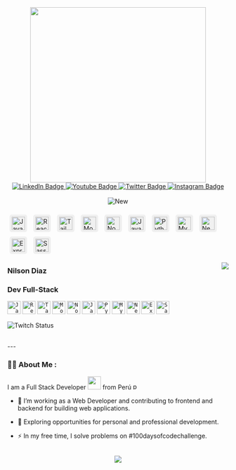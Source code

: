 <div id="header" align="center">
    <img src="https://i0.wp.com/codingzap.com/wp-content/uploads/2022/12/modern_3d_illustration_of_young_man_programming_concept-ai.png?fit=2048%2C1368&ssl=1" width="400"/>
    <div id="badges" align="center">
      <a href="www.linkedin.com/in/spring-mirage">
        <img src="https://img.shields.io/badge/LinkedIn-black?style=for-the-badge&logo=linkedin&logoColor=blue" alt="LinkedIn Badge"/>
      </a>
      <a href="https://www.youtube.com/@springmirage">
        <img src="https://img.shields.io/badge/YouTube-black?style=for-the-badge&logo=youtube&logoColor=red" alt="Youtube Badge"/>
      </a>
      <a href="https://www.twitter.com/springmiragelol">
        <img src="https://img.shields.io/badge/Twitter-black?style=for-the-badge&logo=x&logoColor=white" alt="Twitter Badge"/>
      </a>
      <a href="https://www.instagram.com/wolfymirage/">
        <img src="https://img.shields.io/badge/Instagram-black?style=for-the-badge&logo=instagram&logoColor=pink" alt="Instagram Badge"/>
      </a>
    </div>
    <br/>
    <img src="https://komarev.com/ghpvc/?username=spring-mirage&style=flat-square&color=blue" alt="New"/>
    <br/>
    <br/>
</div>
<div id="header" align="left">
<div style="display: inline-block; background-color: #f0f0f0; padding: 5px; border-radius: 5px; margin: 5px;">
  <img height="30" alt="JavaScript" src="https://img.icons8.com/color/48/javascript--v1.png">
</div>
<div style="display: inline-block; background-color: #f0f0f0; padding: 5px; border-radius: 5px; margin: 5px;">
  <img height="30" alt="React" src="https://img.icons8.com/office/40/react.png">
</div>
<div style="display: inline-block; background-color: #f0f0f0; padding: 5px; border-radius: 5px; margin: 5px;">
  <img height="30" alt="Tailwind" src="https://img.icons8.com/color/48/tailwindcss.png">
</div>
<div style="display: inline-block; background-color: #f0f0f0; padding: 5px; border-radius: 5px; margin: 5px;">
  <img height="30" alt="MongoDB" src="https://img.icons8.com/color/48/mongodb.png">
</div>
<div style="display: inline-block; background-color: #f0f0f0; padding: 5px; border-radius: 5px; margin: 5px;">
  <img height="30" alt="Nodejs" src="https://img.icons8.com/color/48/nodejs.png">
</div>
<div style="display: inline-block; background-color: #f0f0f0; padding: 5px; border-radius: 5px; margin: 5px;">
  <img height="30" alt="Java" src="https://img.icons8.com/color/48/java-coffee-cup-logo--v1.png">
</div>
<div style="display: inline-block; background-color: #f0f0f0; padding: 5px; border-radius: 5px; margin: 5px;">
  <img height="30" alt="Python" src="https://img.icons8.com/color/48/python--v1.png">
</div>
<div style="display: inline-block; background-color: #f0f0f0; padding: 5px; border-radius: 5px; margin: 5px;">
  <img height="30" alt="MySQL" src="https://img.icons8.com/external-those-icons-flat-those-icons/24/external-MySQL-programming-and-development-those-icons-flat-those-icons.png">
</div>
<div style="display: inline-block; background-color: #f0f0f0; padding: 5px; border-radius: 5px; margin: 5px;">
  <img height="30" alt="NestJs" src="https://img.icons8.com/color/48/nestjs.png">
</div>
<div style="display: inline-block; background-color: #f0f0f0; padding: 5px; border-radius: 5px; margin: 5px;">
  <img height="30" alt="Express" src="https://img.icons8.com/nolan/64/express-js.png">
</div>
<div style="display: inline-block; background-color: #f0f0f0; padding: 5px; border-radius: 5px; margin: 5px;">
  <img height="30" alt="Sass" src="https://img.icons8.com/color/48/sass.png">
</div>
</div>

<a href="https://github.com/spring-mirage/github-readme-stats" ><img align="right" src="https://github-readme-stats.vercel.app/api/top-langs/?username=spring-mirage&layout=donut&theme=material-palenight&hide_border=true" /></a>

###   Nilson Diaz
###   Dev Full-Stack


 
 


<code><img height="30" alt="JavaScript" src="https://img.icons8.com/color/48/javascript--v1.png"></code>
<code><img height="30" alt="React" src="https://img.icons8.com/office/40/react.png"></code>
<code><img height="30" alt="Tailwind" src="https://img.icons8.com/color/48/tailwindcss.png"></code>
<code><img height="30" alt="MongoDB" src="https://img.icons8.com/color/48/mongodb.png"></code> 
<code><img height="30" alt="Nodejs" src="https://img.icons8.com/color/48/nodejs.png"></code> 
<code><img height="30" alt="Java" src="https://img.icons8.com/color/48/java-coffee-cup-logo--v1.png"></code> 
<code><img height="30" alt="Python" src="https://img.icons8.com/color/48/python--v1.png"></code> 
<code><img height="30" alt="MySQL" src="https://img.icons8.com/external-those-icons-flat-those-icons/24/external-MySQL-programming-and-development-those-icons-flat-those-icons.png"></code> 
<code><img height="30" alt="NestJs" src="https://img.icons8.com/color/48/nestjs.png"></code> 
<code><img height="30" alt="Express" src="https://img.icons8.com/nolan/64/express-js.png"></code> 
<code><img height="30" alt="Sass" src="https://img.icons8.com/color/48/sass.png"></code>






![Twitch Status](https://img.shields.io/twitch/status/springmiragelol)

<br/>
---

### :man_technologist: About Me :
I am a Full Stack Developer <img src="https://media.giphy.com/media/WUlplcMpOCEmTGBtBW/giphy.gif" width="30"> from Perú <img width="15" src="https://img.icons8.com/color/48/peru.png" alt="peru"/>
- :telescope: I’m working as a Web Developer and contributing to frontend and backend for building web applications.

- :seedling: Exploring opportunities for personal and professional development.

- :zap: In my free time, I solve problems on #100daysofcodechallenge.

<br/>

<div id="header" align="center">
    <picture>
      <source
        srcset="https://github-readme-stats.vercel.app/api?username=spring-mirage&show_icons=true&theme=dark"
        media="(prefers-color-scheme: dark)"
      />
      <source
        srcset="https://github-readme-stats.vercel.app/api?username=spring-mirage&show_icons=true"
        media="(prefers-color-scheme: light), (prefers-color-scheme: no-preference)"
      />
      <img src="https://github-readme-stats.vercel.app/api?username=spring-mirage&show_icons=true" />
    </picture>
</div>
